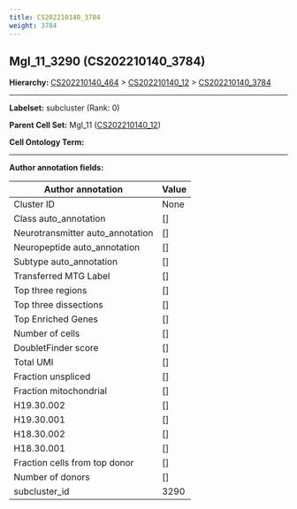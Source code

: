 ```yaml
---
title: CS202210140_3784
weight: 3784
---
```

## Mgl_11_3290 (CS202210140_3784)
<b>Hierarchy: </b>
[CS202210140_464](cell_sets/CS202210140_464.md) >
[CS202210140_12](cell_sets/CS202210140_12.md) >
[CS202210140_3784](cell_sets/CS202210140_3784.md)

---


**Labelset:** subcluster (Rank: 0)

**Parent Cell Set:** Mgl_11 ([CS202210140_12](cell_sets/CS202210140_12.md))



**Cell Ontology Term:** 

[MARKER GENES.]: #


---

[TRANSFERRED ANNOTATIONS.]: #


[AUTHOR ANNOTATION FIELDS.]: #


**Author annotation fields:**

| Author annotation | Value |
|-------------------|-------|
|Cluster ID|None|
|Class auto_annotation|[]|
|Neurotransmitter auto_annotation|[]|
|Neuropeptide auto_annotation|[]|
|Subtype auto_annotation|[]|
|Transferred MTG Label|[]|
|Top three regions|[]|
|Top three dissections|[]|
|Top Enriched Genes|[]|
|Number of cells|[]|
|DoubletFinder score|[]|
|Total UMI|[]|
|Fraction unspliced|[]|
|Fraction mitochondrial|[]|
|H19.30.002|[]|
|H19.30.001|[]|
|H18.30.002|[]|
|H18.30.001|[]|
|Fraction cells from top donor|[]|
|Number of donors|[]|
|subcluster_id|3290|

